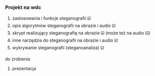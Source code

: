 ### Projekt na wdc

1. zastosowania i funkcje steganografii ☑️
2. opis algorytmów steganografii na obrazie i audio ☑️
3. skrypt realizujący steganografię na obrazie ☑️ (może też na audio ☑️)
4. inne narzędzia do steganografii na obrazie i audio ☑️
5. wykrywanie steganografii (steganoanaliza) ☑️


do zrobienia

1. prezentacja

